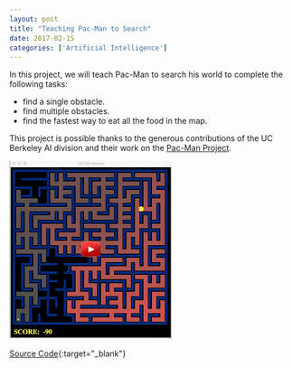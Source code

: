 ```yaml
---
layout: post
title: "Teaching Pac-Man to Search"
date: 2017-02-15
categories: ['Artificial Intelligence']
---
```


In this project, we will teach Pac-Man to search his world to complete the following tasks:

- find a single obstacle.
- find multiple obstacles.
- find the fastest way to eat all the food in the map.

This project is possible thanks to the generous contributions of the UC Berkeley AI division and their work on the [Pac-Man Project](http://inst.eecs.berkeley.edu/~cs188/pacman/project_overview.html). 

[![](/img/pacman_youtube.png)](https://youtu.be/E1tKdWkaHIM) 

[Source Code](https://github.com/srikanthpagadala/udacity/tree/master/Artificial%20Intelligence%20Nanodegree/Teaching%20Pac-Man%20to%20Search){:target="_blank"}
